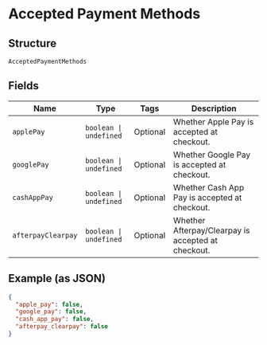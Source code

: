 
# Accepted Payment Methods

## Structure

`AcceptedPaymentMethods`

## Fields

| Name | Type | Tags | Description |
|  --- | --- | --- | --- |
| `applePay` | `boolean \| undefined` | Optional | Whether Apple Pay is accepted at checkout. |
| `googlePay` | `boolean \| undefined` | Optional | Whether Google Pay is accepted at checkout. |
| `cashAppPay` | `boolean \| undefined` | Optional | Whether Cash App Pay is accepted at checkout. |
| `afterpayClearpay` | `boolean \| undefined` | Optional | Whether Afterpay/Clearpay is accepted at checkout. |

## Example (as JSON)

```json
{
  "apple_pay": false,
  "google_pay": false,
  "cash_app_pay": false,
  "afterpay_clearpay": false
}
```

